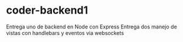 # coder-backend1

Entrega uno de backend en Node con Express
Entrega dos manejo de vistas con handlebars y eventos via websockets
